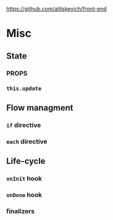 https://github.com/alitskevich/front-end

# Misc

## State
### PROPS

### `this.update`

## Flow managment
### `if` directive

### `each` directive

## Life-cycle
### `onInit` hook

### `onDone` hook

### finalizers
